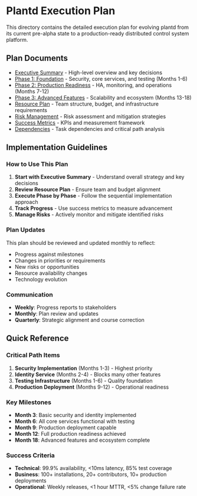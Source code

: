 # Plantd Execution Plan

This directory contains the detailed execution plan for evolving plantd from its current pre-alpha state to a production-ready distributed control system platform.

## Plan Documents

- [Executive Summary](executive-summary.md) - High-level overview and key decisions
- [Phase 1: Foundation](phase-1-foundation.md) - Security, core services, and testing (Months 1-6)
- [Phase 2: Production Readiness](phase-2-production.md) - HA, monitoring, and operations (Months 7-12)
- [Phase 3: Advanced Features](phase-3-advanced.md) - Scalability and ecosystem (Months 13-18)
- [Resource Plan](resource-plan.md) - Team structure, budget, and infrastructure requirements
- [Risk Management](risk-management.md) - Risk assessment and mitigation strategies
- [Success Metrics](success-metrics.md) - KPIs and measurement framework
- [Dependencies](dependencies.md) - Task dependencies and critical path analysis

## Implementation Guidelines

### How to Use This Plan
1. **Start with Executive Summary** - Understand overall strategy and key decisions
2. **Review Resource Plan** - Ensure team and budget alignment
3. **Execute Phase by Phase** - Follow the sequential implementation approach
4. **Track Progress** - Use success metrics to measure advancement
5. **Manage Risks** - Actively monitor and mitigate identified risks

### Plan Updates
This plan should be reviewed and updated monthly to reflect:
- Progress against milestones
- Changes in priorities or requirements
- New risks or opportunities
- Resource availability changes
- Technology evolution

### Communication
- **Weekly**: Progress reports to stakeholders
- **Monthly**: Plan review and updates
- **Quarterly**: Strategic alignment and course correction

## Quick Reference

### Critical Path Items
1. **Security Implementation** (Months 1-3) - Highest priority
2. **Identity Service** (Months 2-4) - Blocks many other features
3. **Testing Infrastructure** (Months 1-6) - Quality foundation
4. **Production Deployment** (Months 9-12) - Operational readiness

### Key Milestones
- **Month 3**: Basic security and identity implemented
- **Month 6**: All core services functional with testing
- **Month 9**: Production deployment capable
- **Month 12**: Full production readiness achieved
- **Month 18**: Advanced features and ecosystem complete

### Success Criteria
- **Technical**: 99.9% availability, <10ms latency, 85% test coverage
- **Business**: 100+ installations, 20+ contributors, 10+ production deployments
- **Operational**: Weekly releases, <1 hour MTTR, <5% change failure rate